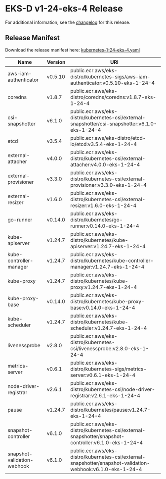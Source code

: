 # EKS-D v1-24-eks-4 Release

For additional information, see the [changelog](CHANGELOG-v1-24-eks-4.md) for this release.

## Release Manifest

Download the release manifest here: [kubernetes-1-24-eks-4.yaml](https://distro.eks.amazonaws.com/kubernetes-1-24/kubernetes-1-24-eks-4.yaml)

| Name | Version | URI |
|------|---------|-----|
| aws-iam-authenticator | v0.5.10 | public.ecr.aws/eks-distro/kubernetes-sigs/aws-iam-authenticator:v0.5.10-eks-1-24-4 |
| coredns | v1.8.7 | public.ecr.aws/eks-distro/coredns/coredns:v1.8.7-eks-1-24-4 |
| csi-snapshotter | v6.1.0 | public.ecr.aws/eks-distro/kubernetes-csi/external-snapshotter/csi-snapshotter:v6.1.0-eks-1-24-4 |
| etcd | v3.5.4 | public.ecr.aws/eks-distro/etcd-io/etcd:v3.5.4-eks-1-24-4 |
| external-attacher | v4.0.0 | public.ecr.aws/eks-distro/kubernetes-csi/external-attacher:v4.0.0-eks-1-24-4 |
| external-provisioner | v3.3.0 | public.ecr.aws/eks-distro/kubernetes-csi/external-provisioner:v3.3.0-eks-1-24-4 |
| external-resizer | v1.6.0 | public.ecr.aws/eks-distro/kubernetes-csi/external-resizer:v1.6.0-eks-1-24-4 |
| go-runner | v0.14.0 | public.ecr.aws/eks-distro/kubernetes/go-runner:v0.14.0-eks-1-24-4 |
| kube-apiserver | v1.24.7 | public.ecr.aws/eks-distro/kubernetes/kube-apiserver:v1.24.7-eks-1-24-4 |
| kube-controller-manager | v1.24.7 | public.ecr.aws/eks-distro/kubernetes/kube-controller-manager:v1.24.7-eks-1-24-4 |
| kube-proxy | v1.24.7 | public.ecr.aws/eks-distro/kubernetes/kube-proxy:v1.24.7-eks-1-24-4 |
| kube-proxy-base | v0.14.0 | public.ecr.aws/eks-distro/kubernetes/kube-proxy-base:v0.14.0-eks-1-24-4 |
| kube-scheduler | v1.24.7 | public.ecr.aws/eks-distro/kubernetes/kube-scheduler:v1.24.7-eks-1-24-4 |
| livenessprobe | v2.8.0 | public.ecr.aws/eks-distro/kubernetes-csi/livenessprobe:v2.8.0-eks-1-24-4 |
| metrics-server | v0.6.1 | public.ecr.aws/eks-distro/kubernetes-sigs/metrics-server:v0.6.1-eks-1-24-4 |
| node-driver-registrar | v2.6.1 | public.ecr.aws/eks-distro/kubernetes-csi/node-driver-registrar:v2.6.1-eks-1-24-4 |
| pause | v1.24.7 | public.ecr.aws/eks-distro/kubernetes/pause:v1.24.7-eks-1-24-4 |
| snapshot-controller | v6.1.0 | public.ecr.aws/eks-distro/kubernetes-csi/external-snapshotter/snapshot-controller:v6.1.0-eks-1-24-4 |
| snapshot-validation-webhook | v6.1.0 | public.ecr.aws/eks-distro/kubernetes-csi/external-snapshotter/snapshot-validation-webhook:v6.1.0-eks-1-24-4 |
